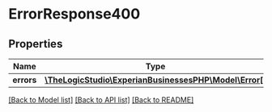 # ErrorResponse400

## Properties
Name | Type | Description | Notes
------------ | ------------- | ------------- | -------------
**errors** | [**\TheLogicStudio\ExperianBusinessesPHP\Model\Error[]**](Error.md) | errors | [optional] 

[[Back to Model list]](../README.md#documentation-for-models) [[Back to API list]](../README.md#documentation-for-api-endpoints) [[Back to README]](../README.md)


